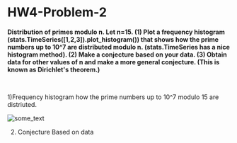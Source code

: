HW4-Problem-2
=============

<p><b>
Distribution of primes modulo n. 
Let n=15. (1) Plot a frequency histogram (stats.TimeSeries([1,2,3]).plot_histogram()) that 
shows how the prime numbers up to 10^7 are distributed modulo n. (stats.TimeSeries has a nice histogram method). 
(2) Make a conjecture based on your data. 
(3) Obtain data for other values of n and make a more general conjecture. (This is known as Dirichlet's theorem.)
</b></p>
<br>

1)Frequency histogram how the prime numbers up to 10^7 modulo 15 are distriuted.
<p>
<img src=https://dl.dropboxusercontent.com/u/66800298/Histogram%20n15.png alt="some_text">
</p>

2) Conjecture Based on data
<p>

</p>

